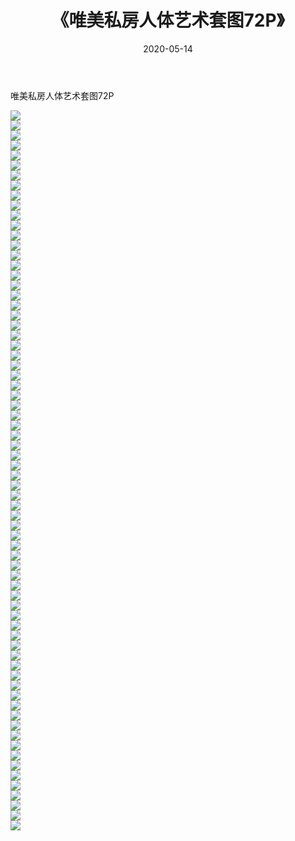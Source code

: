 ﻿---
layout: post
title:  《唯美私房人体艺术套图72P》
date:   2020-05-14
img: http://img.660000.xyz/Sharelink/性感/2020/唯美私房人体艺术套图72P/000.jpg
categories: [美女, 清纯, 唯美]
---

唯美私房人体艺术套图72P

  ![](http://img.660000.xyz/Sharelink/性感/2020/唯美私房人体艺术套图72P/001.jpg) <br> ![](http://img.660000.xyz/Sharelink/性感/2020/唯美私房人体艺术套图72P/002.jpg) <br> ![](http://img.660000.xyz/Sharelink/性感/2020/唯美私房人体艺术套图72P/003.jpg) <br> ![](http://img.660000.xyz/Sharelink/性感/2020/唯美私房人体艺术套图72P/004.jpg) <br> ![](http://img.660000.xyz/Sharelink/性感/2020/唯美私房人体艺术套图72P/005.jpg) <br> ![](http://img.660000.xyz/Sharelink/性感/2020/唯美私房人体艺术套图72P/006.jpg) <br> ![](http://img.660000.xyz/Sharelink/性感/2020/唯美私房人体艺术套图72P/007.jpg) <br> ![](http://img.660000.xyz/Sharelink/性感/2020/唯美私房人体艺术套图72P/008.jpg) <br> ![](http://img.660000.xyz/Sharelink/性感/2020/唯美私房人体艺术套图72P/009.jpg) <br> ![](http://img.660000.xyz/Sharelink/性感/2020/唯美私房人体艺术套图72P/010.jpg) <br> ![](http://img.660000.xyz/Sharelink/性感/2020/唯美私房人体艺术套图72P/011.jpg) <br> ![](http://img.660000.xyz/Sharelink/性感/2020/唯美私房人体艺术套图72P/012.jpg) <br> ![](http://img.660000.xyz/Sharelink/性感/2020/唯美私房人体艺术套图72P/013.jpg) <br> ![](http://img.660000.xyz/Sharelink/性感/2020/唯美私房人体艺术套图72P/014.jpg) <br> ![](http://img.660000.xyz/Sharelink/性感/2020/唯美私房人体艺术套图72P/015.jpg) <br> ![](http://img.660000.xyz/Sharelink/性感/2020/唯美私房人体艺术套图72P/016.jpg) <br> ![](http://img.660000.xyz/Sharelink/性感/2020/唯美私房人体艺术套图72P/017.jpg) <br> ![](http://img.660000.xyz/Sharelink/性感/2020/唯美私房人体艺术套图72P/018.jpg) <br> ![](http://img.660000.xyz/Sharelink/性感/2020/唯美私房人体艺术套图72P/019.jpg) <br> ![](http://img.660000.xyz/Sharelink/性感/2020/唯美私房人体艺术套图72P/020.jpg) <br> ![](http://img.660000.xyz/Sharelink/性感/2020/唯美私房人体艺术套图72P/021.jpg) <br> ![](http://img.660000.xyz/Sharelink/性感/2020/唯美私房人体艺术套图72P/022.jpg) <br> ![](http://img.660000.xyz/Sharelink/性感/2020/唯美私房人体艺术套图72P/023.jpg) <br> ![](http://img.660000.xyz/Sharelink/性感/2020/唯美私房人体艺术套图72P/024.jpg) <br> ![](http://img.660000.xyz/Sharelink/性感/2020/唯美私房人体艺术套图72P/025.jpg) <br> ![](http://img.660000.xyz/Sharelink/性感/2020/唯美私房人体艺术套图72P/026.jpg) <br> ![](http://img.660000.xyz/Sharelink/性感/2020/唯美私房人体艺术套图72P/027.jpg) <br> ![](http://img.660000.xyz/Sharelink/性感/2020/唯美私房人体艺术套图72P/028.jpg) <br> ![](http://img.660000.xyz/Sharelink/性感/2020/唯美私房人体艺术套图72P/029.jpg) <br> ![](http://img.660000.xyz/Sharelink/性感/2020/唯美私房人体艺术套图72P/030.jpg) <br> ![](http://img.660000.xyz/Sharelink/性感/2020/唯美私房人体艺术套图72P/031.jpg) <br> ![](http://img.660000.xyz/Sharelink/性感/2020/唯美私房人体艺术套图72P/032.jpg) <br> ![](http://img.660000.xyz/Sharelink/性感/2020/唯美私房人体艺术套图72P/033.jpg) <br> ![](http://img.660000.xyz/Sharelink/性感/2020/唯美私房人体艺术套图72P/034.jpg) <br> ![](http://img.660000.xyz/Sharelink/性感/2020/唯美私房人体艺术套图72P/035.jpg) <br> ![](http://img.660000.xyz/Sharelink/性感/2020/唯美私房人体艺术套图72P/036.jpg) <br> ![](http://img.660000.xyz/Sharelink/性感/2020/唯美私房人体艺术套图72P/037.jpg) <br> ![](http://img.660000.xyz/Sharelink/性感/2020/唯美私房人体艺术套图72P/038.jpg) <br> ![](http://img.660000.xyz/Sharelink/性感/2020/唯美私房人体艺术套图72P/039.jpg) <br> ![](http://img.660000.xyz/Sharelink/性感/2020/唯美私房人体艺术套图72P/040.jpg) <br> ![](http://img.660000.xyz/Sharelink/性感/2020/唯美私房人体艺术套图72P/041.jpg) <br> ![](http://img.660000.xyz/Sharelink/性感/2020/唯美私房人体艺术套图72P/042.jpg) <br> ![](http://img.660000.xyz/Sharelink/性感/2020/唯美私房人体艺术套图72P/043.jpg) <br> ![](http://img.660000.xyz/Sharelink/性感/2020/唯美私房人体艺术套图72P/044.jpg) <br> ![](http://img.660000.xyz/Sharelink/性感/2020/唯美私房人体艺术套图72P/045.jpg) <br> ![](http://img.660000.xyz/Sharelink/性感/2020/唯美私房人体艺术套图72P/046.jpg) <br> ![](http://img.660000.xyz/Sharelink/性感/2020/唯美私房人体艺术套图72P/047.jpg) <br> ![](http://img.660000.xyz/Sharelink/性感/2020/唯美私房人体艺术套图72P/048.jpg) <br> ![](http://img.660000.xyz/Sharelink/性感/2020/唯美私房人体艺术套图72P/049.jpg) <br> ![](http://img.660000.xyz/Sharelink/性感/2020/唯美私房人体艺术套图72P/050.jpg) <br> ![](http://img.660000.xyz/Sharelink/性感/2020/唯美私房人体艺术套图72P/051.jpg) <br> ![](http://img.660000.xyz/Sharelink/性感/2020/唯美私房人体艺术套图72P/052.jpg) <br> ![](http://img.660000.xyz/Sharelink/性感/2020/唯美私房人体艺术套图72P/053.jpg) <br> ![](http://img.660000.xyz/Sharelink/性感/2020/唯美私房人体艺术套图72P/054.jpg) <br> ![](http://img.660000.xyz/Sharelink/性感/2020/唯美私房人体艺术套图72P/055.jpg) <br> ![](http://img.660000.xyz/Sharelink/性感/2020/唯美私房人体艺术套图72P/056.jpg) <br> ![](http://img.660000.xyz/Sharelink/性感/2020/唯美私房人体艺术套图72P/057.jpg) <br> ![](http://img.660000.xyz/Sharelink/性感/2020/唯美私房人体艺术套图72P/058.jpg) <br> ![](http://img.660000.xyz/Sharelink/性感/2020/唯美私房人体艺术套图72P/059.jpg) <br> ![](http://img.660000.xyz/Sharelink/性感/2020/唯美私房人体艺术套图72P/060.jpg) <br> ![](http://img.660000.xyz/Sharelink/性感/2020/唯美私房人体艺术套图72P/061.jpg) <br> ![](http://img.660000.xyz/Sharelink/性感/2020/唯美私房人体艺术套图72P/062.jpg) <br> ![](http://img.660000.xyz/Sharelink/性感/2020/唯美私房人体艺术套图72P/063.jpg) <br> ![](http://img.660000.xyz/Sharelink/性感/2020/唯美私房人体艺术套图72P/064.jpg) <br> ![](http://img.660000.xyz/Sharelink/性感/2020/唯美私房人体艺术套图72P/065.jpg) <br> ![](http://img.660000.xyz/Sharelink/性感/2020/唯美私房人体艺术套图72P/066.jpg) <br> ![](http://img.660000.xyz/Sharelink/性感/2020/唯美私房人体艺术套图72P/067.jpg) <br> ![](http://img.660000.xyz/Sharelink/性感/2020/唯美私房人体艺术套图72P/068.jpg) <br> ![](http://img.660000.xyz/Sharelink/性感/2020/唯美私房人体艺术套图72P/069.jpg) <br> ![](http://img.660000.xyz/Sharelink/性感/2020/唯美私房人体艺术套图72P/070.jpg) <br> ![](http://img.660000.xyz/Sharelink/性感/2020/唯美私房人体艺术套图72P/071.jpg) <br> ![](http://img.660000.xyz/Sharelink/性感/2020/唯美私房人体艺术套图72P/072.jpg) <br>